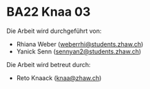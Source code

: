 # BA22 Knaa 03

Die Arbeit wird durchgeführt von:
- Rhiana Weber (weberrhi@students.zhaw.ch)
- Yanick Senn (sennyan2@students.zhaw.ch)

Die Arbeit wird betreut durch:
- Reto Knaack (knaa@zhaw.ch)



